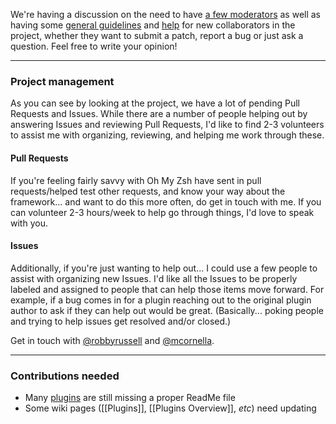 We're having a discussion on the need to have [a few moderators](https://github.com/ohmyzsh/ohmyzsh/issues/2771) as well as having some [general guidelines](https://github.com/ohmyzsh/ohmyzsh/issues/3770) and [help](https://github.com/ohmyzsh/ohmyzsh/wiki/Contribution-Technical-Practices) for new collaborators in the project, whether they want to submit a patch, report a bug or just ask a question. Feel free to write your opinion!

***

### Project management

As you can see by looking at the project, we have a lot of pending Pull Requests and Issues. While there are a number of people helping out by answering Issues and reviewing Pull Requests, I'd like to find 2-3 volunteers to assist me with organizing, reviewing, and helping me work through these.

#### Pull Requests

If you're feeling fairly savvy with Oh My Zsh have sent in pull requests/helped test other requests, and know your way about the framework... and want to do this more often, do get in touch with me. If you can volunteer 2-3 hours/week to help go through things, I'd love to speak with you.

#### Issues

Additionally, if you're just wanting to help out... I could use a few people to assist with organizing new Issues. I'd like all the Issues to be properly labeled and assigned to people that can help those items move forward. For example, if a bug comes in for a plugin reaching out to the original plugin author to ask if they can help out would be great. (Basically... poking people and trying to help issues get resolved and/or closed.) 

Get in touch with [@robbyrussell](https://github.com/robbyrussell) and [@mcornella](https://github.com/mcornella).

***

### Contributions needed

* Many [plugins](https://github.com/ohmyzsh/ohmyzsh/tree/master/plugins) are still missing a proper
ReadMe file
* Some wiki pages ([[Plugins]], [[Plugins Overview]], _etc_) need updating